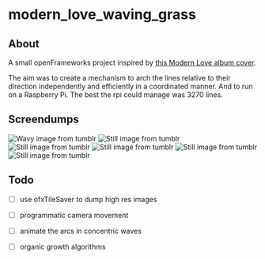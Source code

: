 # modern_love_waving_grass
## About
A small openFrameworks project inspired by [this Modern Love album cover](http://www.modern-love.co.uk/releases/miles-faint-hearted).

The aim was to create a mechanism to arch the lines relative to their direction independently and efficiently in a coordinated manner. And to run on a Raspberry Pi. The best the rpi could manage was 3270 lines.

## Screendumps
![Wavy image from tumblr](https://36.media.tumblr.com/cf20ddd0a9b63992b3772ede3e642931/tumblr_nihvc8Dgbu1rxgdjxo9_1280.png)
![Still image from tumblr](https://40.media.tumblr.com/2f328e2d5715c77422c08355f348de8b/tumblr_nihvc8Dgbu1rxgdjxo10_1280.png)
![Still image from tumblr](https://40.media.tumblr.com/2f328e2d5715c77422c08355f348de8b/tumblr_nihvc8Dgbu1rxgdjxo10_1280.png)
![Still image from tumblr](http://41.media.tumblr.com/aa6898c0d247f7788dd45f2058ca02e1/tumblr_nihvdyBSSs1rxgdjxo4_1280.png)
![Still image from tumblr](http://41.media.tumblr.com/7074e0dca0605d0deb456d6ede021c63/tumblr_nihvdyBSSs1rxgdjxo7_1280.png)
![Still image from tumblr](http://40.media.tumblr.com/122745c719341f24c5fefbfe38c449d9/tumblr_nihvc8Dgbu1rxgdjxo2_1280.png)

## Todo
- [ ] use ofxTileSaver to dump high res images
- [ ] programmatic camera movement
- [ ] animate the arcs in concentric waves
- [ ] organic growth algorithms

